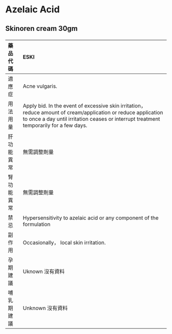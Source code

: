 # Azelaic Acid

## Skinoren cream 30gm

##### 

| 藥品代碼   | ESKI                                                                                                                                                                                                     |
|:-----------|:---------------------------------------------------------------------------------------------------------------------------------------------------------------------------------------------------------|
| 適應症     | Acne vulgaris.                                                                                                                                                                                           |
| 用法用量   | Apply bid. In the event of excessive skin irritation， reduce amount of cream/application or reduce application to once a day until irritation ceases or interrupt treatment temporarily for a few days. |
| 肝功能異常 | 無需調整劑量                                                                                                                                                                                             |
| 腎功能異常 | 無需調整劑量                                                                                                                                                                                             |
| 禁忌       | Hypersensitivity to azelaic acid or any component of the formulation                                                                                                                                     |
| 副作用     | Occasionally， local skin irritation.                                                                                                                                                                    |
| 孕期建議   | Uknown 沒有資料                                                                                                                                                                                          |
| 哺乳期建議 | Unknown 沒有資料                                                                                                                                                                                         |

